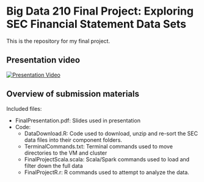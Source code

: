 # Big Data 210 Final Project: Exploring SEC Financial Statement Data Sets

This is the repository for my final project.

## Presentation video

[![Presentation Video](https://img.youtube.com/vi/xl_xME5TFyE/0.jpg)](https://www.youtube.com/watch?v=xl_xME5TFyE&feature=youtu.be)

## Overview of submission materials

Included files:
  - FinalPresentation.pdf: Slides used in presentation 
  - Code:
    - DataDownload.R: Code used to download, unzip and re-sort the SEC data files into their component folders. 
	 - TerminalCommands.txt: Terminal commands used to move directories to the VM and cluster
	 - FinalProjectScala.scala: Scala/Spark commands used to load and filter down the full data
	 - FinalProjectR.r: R commands used to attempt to analyze the data.

